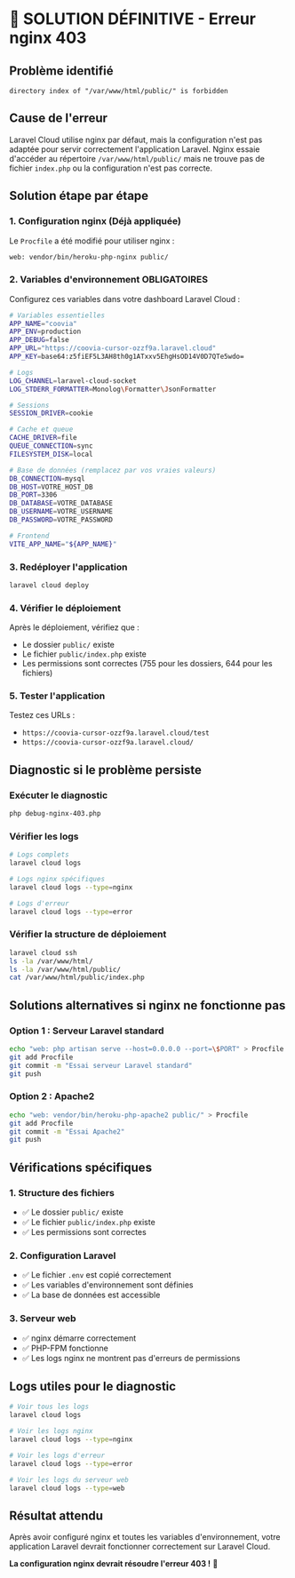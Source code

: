 # 🔧 SOLUTION DÉFINITIVE - Erreur nginx 403

## Problème identifié
```
directory index of "/var/www/html/public/" is forbidden
```

## Cause de l'erreur
Laravel Cloud utilise nginx par défaut, mais la configuration n'est pas adaptée pour servir correctement l'application Laravel. Nginx essaie d'accéder au répertoire `/var/www/html/public/` mais ne trouve pas de fichier `index.php` ou la configuration n'est pas correcte.

## Solution étape par étape

### 1. Configuration nginx (Déjà appliquée)
Le `Procfile` a été modifié pour utiliser nginx :
```bash
web: vendor/bin/heroku-php-nginx public/
```

### 2. Variables d'environnement OBLIGATOIRES

Configurez ces variables dans votre dashboard Laravel Cloud :

```bash
# Variables essentielles
APP_NAME="coovia"
APP_ENV=production
APP_DEBUG=false
APP_URL="https://coovia-cursor-ozzf9a.laravel.cloud"
APP_KEY=base64:z5fiEF5L3AH8th0g1ATxxv5EhgHsOD14V0D7QTe5wdo=

# Logs
LOG_CHANNEL=laravel-cloud-socket
LOG_STDERR_FORMATTER=Monolog\Formatter\JsonFormatter

# Sessions
SESSION_DRIVER=cookie

# Cache et queue
CACHE_DRIVER=file
QUEUE_CONNECTION=sync
FILESYSTEM_DISK=local

# Base de données (remplacez par vos vraies valeurs)
DB_CONNECTION=mysql
DB_HOST=VOTRE_HOST_DB
DB_PORT=3306
DB_DATABASE=VOTRE_DATABASE
DB_USERNAME=VOTRE_USERNAME
DB_PASSWORD=VOTRE_PASSWORD

# Frontend
VITE_APP_NAME="${APP_NAME}"
```

### 3. Redéployer l'application

```bash
laravel cloud deploy
```

### 4. Vérifier le déploiement

Après le déploiement, vérifiez que :
- Le dossier `public/` existe
- Le fichier `public/index.php` existe
- Les permissions sont correctes (755 pour les dossiers, 644 pour les fichiers)

### 5. Tester l'application

Testez ces URLs :
- `https://coovia-cursor-ozzf9a.laravel.cloud/test`
- `https://coovia-cursor-ozzf9a.laravel.cloud/`

## Diagnostic si le problème persiste

### Exécuter le diagnostic
```bash
php debug-nginx-403.php
```

### Vérifier les logs
```bash
# Logs complets
laravel cloud logs

# Logs nginx spécifiques
laravel cloud logs --type=nginx

# Logs d'erreur
laravel cloud logs --type=error
```

### Vérifier la structure de déploiement
```bash
laravel cloud ssh
ls -la /var/www/html/
ls -la /var/www/html/public/
cat /var/www/html/public/index.php
```

## Solutions alternatives si nginx ne fonctionne pas

### Option 1 : Serveur Laravel standard
```bash
echo "web: php artisan serve --host=0.0.0.0 --port=\$PORT" > Procfile
git add Procfile
git commit -m "Essai serveur Laravel standard"
git push
```

### Option 2 : Apache2
```bash
echo "web: vendor/bin/heroku-php-apache2 public/" > Procfile
git add Procfile
git commit -m "Essai Apache2"
git push
```

## Vérifications spécifiques

### 1. Structure des fichiers
- ✅ Le dossier `public/` existe
- ✅ Le fichier `public/index.php` existe
- ✅ Les permissions sont correctes

### 2. Configuration Laravel
- ✅ Le fichier `.env` est copié correctement
- ✅ Les variables d'environnement sont définies
- ✅ La base de données est accessible

### 3. Serveur web
- ✅ nginx démarre correctement
- ✅ PHP-FPM fonctionne
- ✅ Les logs nginx ne montrent pas d'erreurs de permissions

## Logs utiles pour le diagnostic

```bash
# Voir tous les logs
laravel cloud logs

# Voir les logs nginx
laravel cloud logs --type=nginx

# Voir les logs d'erreur
laravel cloud logs --type=error

# Voir les logs du serveur web
laravel cloud logs --type=web
```

## Résultat attendu

Après avoir configuré nginx et toutes les variables d'environnement, votre application Laravel devrait fonctionner correctement sur Laravel Cloud.

**La configuration nginx devrait résoudre l'erreur 403 !** 🚀
